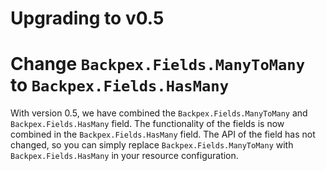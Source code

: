 # Upgrading to v0.5

# Change `Backpex.Fields.ManyToMany` to `Backpex.Fields.HasMany`

With version 0.5, we have combined the `Backpex.Fields.ManyToMany` and `Backpex.Fields.HasMany` field. The functionality of the fields is now combined in the `Backpex.Fields.HasMany` field. The API of the field has not changed, so you can simply replace `Backpex.Fields.ManyToMany` with `Backpex.Fields.HasMany` in your resource configuration.